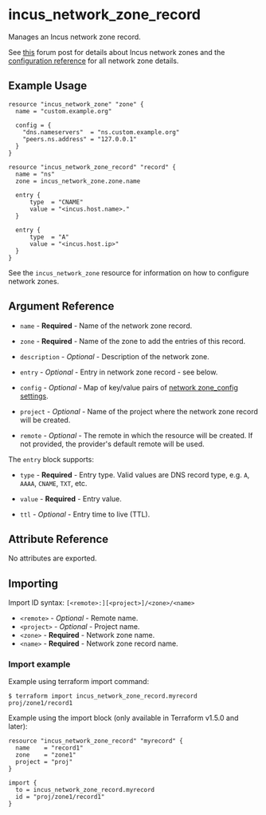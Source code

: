 # incus_network_zone_record

Manages an Incus network zone record.

See [this](https://discuss.linuxcontainers.org/t/incus-built-in-dns-server/12033) forum post for details about Incus network zones and the
[configuration reference](https://linuxcontainers.org/incus/docs/main/howto/network_zones/) for all network zone details.

## Example Usage

```hcl
resource "incus_network_zone" "zone" {
  name = "custom.example.org"

  config = {
    "dns.nameservers"  = "ns.custom.example.org"
    "peers.ns.address" = "127.0.0.1"
  }
}

resource "incus_network_zone_record" "record" {
  name = "ns"
  zone = incus_network_zone.zone.name

  entry {
      type  = "CNAME"
      value = "<incus.host.name>."
  }

  entry {
      type  = "A"
      value = "<incus.host.ip>"
  }
}
```

See the `incus_network_zone` resource for information on how to configure network zones.

## Argument Reference

* `name` - **Required** - Name of the network zone record.

* `zone` - **Required** - Name of the zone to add the entries of this record.

* `description` - *Optional* - Description of the network zone.

* `entry` - *Optional* - Entry in network zone record - see below.

* `config` - *Optional* - Map of key/value pairs of
	[network zone_config settings](https://linuxcontainers.org/incus/docs/main/howto/network_zones/#configuration-options).

* `project` - *Optional* - Name of the project where the network zone record will be created.

* `remote` - *Optional* - The remote in which the resource will be created. If
	not provided, the provider's default remote will be used.

The `entry` block supports:

* `type` - **Required** - Entry type. Valid values are DNS record type, e.g. `A`, `AAAA`, `CNAME`, `TXT`, etc.

* `value` - **Required** - Entry value.

* `ttl` - *Optional* - Entry time to live (TTL).

## Attribute Reference

No attributes are exported.

## Importing

Import ID syntax: `[<remote>:][<project>]/<zone>/<name>`

* `<remote>` - *Optional* - Remote name.
* `<project>` - *Optional* - Project name.
* `<zone>` - **Required** - Network zone name.
* `<name>` - **Required** - Network zone record name.

### Import example

Example using terraform import command:

```shell
$ terraform import incus_network_zone_record.myrecord proj/zone1/record1
```

Example using the import block (only available in Terraform v1.5.0 and later):

```hcl
resource "incus_network_zone_record" "myrecord" {
  name    = "record1"
  zone    = "zone1"
  project = "proj"
}

import {
  to = incus_network_zone_record.myrecord
  id = "proj/zone1/record1"
}
```
